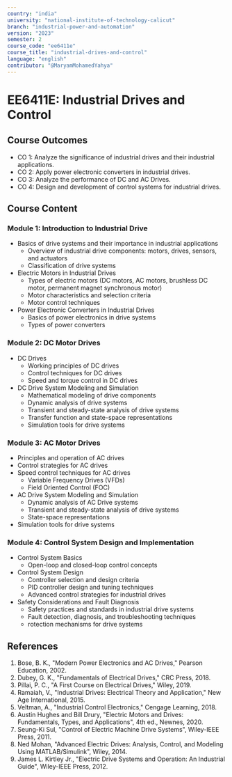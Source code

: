 ```yaml
---
country: "india"
university: "national-institute-of-technology-calicut"
branch: "industrial-power-and-automation"
version: "2023"
semester: 2
course_code: "ee6411e"
course_title: "industrial-drives-and-control"
language: "english"
contributor: "@MaryamMohamedYahya"
---
```


# EE6411E: Industrial Drives and Control

## Course Outcomes
* CO 1: Analyze the significance of industrial drives and their industrial applications.
* CO 2: Apply power electronic converters in industrial drives.
* CO 3: Analyze the performance of DC and AC Drives.
* CO 4: Design and development of control systems for industrial drives.

## Course Content

### Module 1: Introduction to Industrial Drive
* Basics of drive systems and their importance in industrial applications
  - Overview of industrial drive components: motors, drives, sensors, and actuators
  - Classification of drive systems
* Electric Motors in Industrial Drives
  - Types of electric motors (DC motors, AC motors, brushless DC motor, permanent magnet synchronous motor)
  - Motor characteristics and selection criteria
  - Motor control techniques
* Power Electronic Converters in Industrial Drives
  - Basics of power electronics in drive systems
  - Types of power converters

### Module 2: DC Motor Drives
* DC Drives
  - Working principles of DC drives
  - Control techniques for DC drives
  - Speed and torque control in DC drives
* DC Drive System Modeling and Simulation
  - Mathematical modeling of drive components
  - Dynamic analysis of drive systems 
  - Transient and steady-state analysis of drive systems
  - Transfer function and state-space representations
  - Simulation tools for drive systems

### Module 3: AC Motor Drives
* Principles and operation of AC drives
* Control strategies for AC drives
* Speed control techniques for AC drives
  - Variable Frequency Drives (VFDs)
  - Field Oriented Control (FOC)
* AC Drive System Modeling and Simulation
  - Dynamic analysis of AC Drive systems
  - Transient and steady-state analysis of drive systems 
  - State-space representations
* Simulation tools for drive systems

### Module 4: Control System Design and Implementation
* Control System Basics
  - Open-loop and closed-loop control concepts
* Control System Design
  - Controller selection and design criteria
  - PID controller design and tuning techniques
  - Advanced control strategies for industrial drives
* Safety Considerations and Fault Diagnosis
  - Safety practices and standards in industrial drive systems
  - Fault detection, diagnosis, and troubleshooting techniques
  - rotection mechanisms for drive systems

## References
1. Bose, B. K., "Modern Power Electronics and AC Drives," Pearson Education, 2002.
2. Dubey, G. K., "Fundamentals of Electrical Drives," CRC Press, 2018.
3. Pillai, P. C., "A First Course on Electrical Drives," Wiley, 2019.
4. Ramaiah, V., "Industrial Drives: Electrical Theory and Application," New Age International, 2015.
5. Veltman, A., "Industrial Control Electronics," Cengage Learning, 2018.
6. Austin Hughes and Bill Drury, "Electric Motors and Drives: Fundamentals, Types, and Applications", 4th ed., Newnes, 2020.
7. Seung-Ki Sul, "Control of Electric Machine Drive Systems", Wiley-IEEE Press, 2011.
8. Ned Mohan, "Advanced Electric Drives: Analysis, Control, and Modeling Using MATLAB/Simulink", Wiley, 2014.
9. James L. Kirtley Jr., "Electric Drive Systems and Operation: An Industrial Guide", Wiley-IEEE Press, 2012.